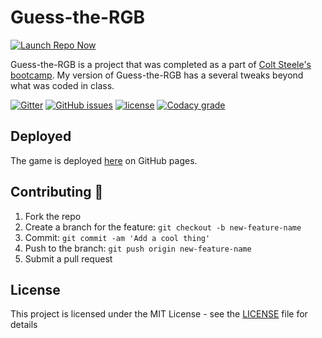 # Guess-the-RGB

[![Launch Repo Now](https://img.shields.io/badge/gh--pages-Launch%20Now!-ff69b4.svg?maxAge=2592000)](https://lilyheart.github.io/guess-the-rgb/)

Guess-the-RGB is a project that was completed as a part of [Colt Steele's bootcamp](https://www.udemy.com/the-web-developer-bootcamp/).  My version of Guess-the-RGB has a several tweaks beyond what was coded in class.

[![Gitter](https://img.shields.io/gitter/room/Lilyheart/LilyPrograms.js.svg?maxAge=2592000)](https://gitter.im/Lilyheart/LilyPrograms) 
[![GitHub issues](https://img.shields.io/github/issues/Lilyheart/guess-the-rgb.svg?maxAge=2592000)](https://github.com/Lilyheart/guess-the-rgb/issues) 
[![license](https://img.shields.io/github/license/Lilyheart/guess-the-rgb.svg?maxAge=2592000)](https://github.com/Lilyheart/guess-the-rgb/blob/gh-pages/LICENSE)
[![Codacy grade](https://img.shields.io/codacy/grade/515c9108d1e04c09a17df2eb5d749014.svg?maxAge=2592000)](https://www.codacy.com/app/purplelilyheart/guess-the-rgb/dashboard)

## Deployed

The game is deployed [here](https://lilyheart.github.io/guess-the-rgb/) on GitHub pages.

## Contributing :revolving_hearts:

1. Fork the repo
2. Create a branch for the feature: `git checkout -b new-feature-name`
3. Commit: `git commit -am 'Add a cool thing'`
4. Push to the branch: `git push origin new-feature-name`
5. Submit a pull request

## License

This project is licensed under the MIT License - see the [LICENSE](LICENSE) file for details

